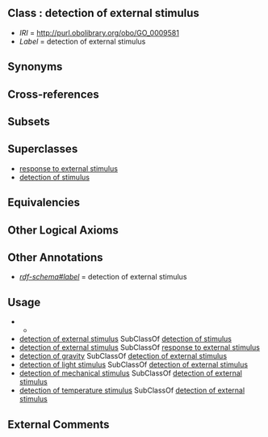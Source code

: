 
## Class : detection of external stimulus

 * *IRI* = http://purl.obolibrary.org/obo/GO_0009581
 * *Label* = detection of external stimulus

## Synonyms


## Cross-references


## Subsets


## Superclasses

 * [response to external stimulus](../../GO/05/GO_0009605.md)
 * [detection of stimulus](../../GO/06/GO_0051606.md)

## Equivalencies


## Other Logical Axioms


## Other Annotations

 * *[rdf-schema#label](../../el/rdf-schema#label.md)* = detection of external stimulus

## Usage

 * -
 * [detection of external stimulus](../../GO/81/GO_0009581.md) SubClassOf [detection of stimulus](../../GO/06/GO_0051606.md)
 * [detection of external stimulus](../../GO/81/GO_0009581.md) SubClassOf [response to external stimulus](../../GO/05/GO_0009605.md)
 * [detection of gravity](../../GO/90/GO_0009590.md) SubClassOf [detection of external stimulus](../../GO/81/GO_0009581.md)
 * [detection of light stimulus](../../GO/83/GO_0009583.md) SubClassOf [detection of external stimulus](../../GO/81/GO_0009581.md)
 * [detection of mechanical stimulus](../../GO/82/GO_0050982.md) SubClassOf [detection of external stimulus](../../GO/81/GO_0009581.md)
 * [detection of temperature stimulus](../../GO/48/GO_0016048.md) SubClassOf [detection of external stimulus](../../GO/81/GO_0009581.md)

## External Comments

